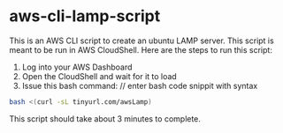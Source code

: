 # aws-cli-lamp-script

This is an AWS CLI script to create an ubuntu LAMP server. This script is meant to be run in AWS CloudShell. Here are the steps to run this script:

1. Log into your AWS Dashboard
2. Open the CloudShell and wait for it to load
3. Issue this bash command:
   // enter bash code snippit with syntax

```bash
bash <(curl -sL tinyurl.com/awsLamp)
```

This script should take about 3 minutes to complete.
